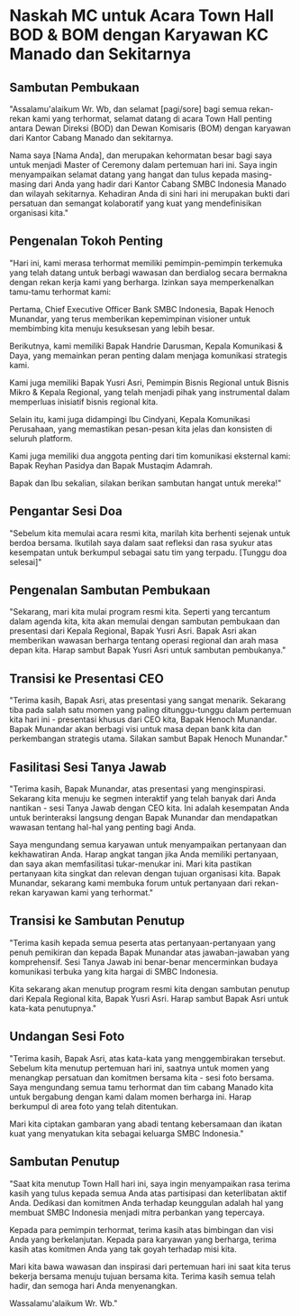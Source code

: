 # Naskah MC untuk Acara Town Hall BOD & BOM dengan Karyawan KC Manado dan Sekitarnya

## Sambutan Pembukaan

"Assalamu'alaikum Wr. Wb, dan selamat [pagi/sore] bagi semua rekan-rekan kami yang terhormat, selamat datang di acara Town Hall penting antara Dewan Direksi (BOD) dan Dewan Komisaris (BOM) dengan karyawan dari Kantor Cabang Manado dan sekitarnya.

Nama saya [Nama Anda], dan merupakan kehormatan besar bagi saya untuk menjadi Master of Ceremony dalam pertemuan hari ini. Saya ingin menyampaikan selamat datang yang hangat dan tulus kepada masing-masing dari Anda yang hadir dari Kantor Cabang SMBC Indonesia Manado dan wilayah sekitarnya. Kehadiran Anda di sini hari ini merupakan bukti dari persatuan dan semangat kolaboratif yang kuat yang mendefinisikan organisasi kita."

## Pengenalan Tokoh Penting

"Hari ini, kami merasa terhormat memiliki pemimpin-pemimpin terkemuka yang telah datang untuk berbagi wawasan dan berdialog secara bermakna dengan rekan kerja kami yang berharga. Izinkan saya memperkenalkan tamu-tamu terhormat kami:

Pertama, Chief Executive Officer Bank SMBC Indonesia, Bapak Henoch Munandar, yang terus memberikan kepemimpinan visioner untuk membimbing kita menuju kesuksesan yang lebih besar.

Berikutnya, kami memiliki Bapak Handrie Darusman, Kepala Komunikasi & Daya, yang memainkan peran penting dalam menjaga komunikasi strategis kami.

Kami juga memiliki Bapak Yusri Asri, Pemimpin Bisnis Regional untuk Bisnis Mikro & Kepala Regional, yang telah menjadi pihak yang instrumental dalam memperluas inisiatif bisnis regional kita.

Selain itu, kami juga didampingi Ibu Cindyani, Kepala Komunikasi Perusahaan, yang memastikan pesan-pesan kita jelas dan konsisten di seluruh platform.

Kami juga memiliki dua anggota penting dari tim komunikasi eksternal kami: Bapak Reyhan Pasidya dan Bapak Mustaqim Adamrah.

Bapak dan Ibu sekalian, silakan berikan sambutan hangat untuk mereka!"

## Pengantar Sesi Doa

"Sebelum kita memulai acara resmi kita, marilah kita berhenti sejenak untuk berdoa bersama. Ikutilah saya dalam saat refleksi dan rasa syukur atas kesempatan untuk berkumpul sebagai satu tim yang terpadu. [Tunggu doa selesai]"

## Pengenalan Sambutan Pembukaan

"Sekarang, mari kita mulai program resmi kita. Seperti yang tercantum dalam agenda kita, kita akan memulai dengan sambutan pembukaan dan presentasi dari Kepala Regional, Bapak Yusri Asri. Bapak Asri akan memberikan wawasan berharga tentang operasi regional dan arah masa depan kita. Harap sambut Bapak Yusri Asri untuk sambutan pembukanya."

## Transisi ke Presentasi CEO

"Terima kasih, Bapak Asri, atas presentasi yang sangat menarik. Sekarang tiba pada salah satu momen yang paling ditunggu-tunggu dalam pertemuan kita hari ini - presentasi khusus dari CEO kita, Bapak Henoch Munandar. Bapak Munandar akan berbagi visi untuk masa depan bank kita dan perkembangan strategis utama. Silakan sambut Bapak Henoch Munandar."

## Fasilitasi Sesi Tanya Jawab

"Terima kasih, Bapak Munandar, atas presentasi yang menginspirasi. Sekarang kita menuju ke segmen interaktif yang telah banyak dari Anda nantikan - sesi Tanya Jawab dengan CEO kita. Ini adalah kesempatan Anda untuk berinteraksi langsung dengan Bapak Munandar dan mendapatkan wawasan tentang hal-hal yang penting bagi Anda.

Saya mengundang semua karyawan untuk menyampaikan pertanyaan dan kekhawatiran Anda. Harap angkat tangan jika Anda memiliki pertanyaan, dan saya akan memfasilitasi tukar-menukar ini. Mari kita pastikan pertanyaan kita singkat dan relevan dengan tujuan organisasi kita. Bapak Munandar, sekarang kami membuka forum untuk pertanyaan dari rekan-rekan karyawan kami yang terhormat."

## Transisi ke Sambutan Penutup

"Terima kasih kepada semua peserta atas pertanyaan-pertanyaan yang penuh pemikiran dan kepada Bapak Munandar atas jawaban-jawaban yang komprehensif. Sesi Tanya Jawab ini benar-benar mencerminkan budaya komunikasi terbuka yang kita hargai di SMBC Indonesia.

Kita sekarang akan menutup program resmi kita dengan sambutan penutup dari Kepala Regional kita, Bapak Yusri Asri. Harap sambut Bapak Asri untuk kata-kata penutupnya."

## Undangan Sesi Foto

"Terima kasih, Bapak Asri, atas kata-kata yang menggembirakan tersebut. Sebelum kita menutup pertemuan hari ini, saatnya untuk momen yang menangkap persatuan dan komitmen bersama kita - sesi foto bersama. Saya mengundang semua tamu terhormat dan tim cabang Manado kita untuk bergabung dengan kami dalam momen berharga ini. Harap berkumpul di area foto yang telah ditentukan.

Mari kita ciptakan gambaran yang abadi tentang kebersamaan dan ikatan kuat yang menyatukan kita sebagai keluarga SMBC Indonesia."

## Sambutan Penutup

"Saat kita menutup Town Hall hari ini, saya ingin menyampaikan rasa terima kasih yang tulus kepada semua Anda atas partisipasi dan keterlibatan aktif Anda. Dedikasi dan komitmen Anda terhadap keunggulan adalah hal yang membuat SMBC Indonesia menjadi mitra perbankan yang tepercaya.

Kepada para pemimpin terhormat, terima kasih atas bimbingan dan visi Anda yang berkelanjutan. Kepada para karyawan yang berharga, terima kasih atas komitmen Anda yang tak goyah terhadap misi kita.

Mari kita bawa wawasan dan inspirasi dari pertemuan hari ini saat kita terus bekerja bersama menuju tujuan bersama kita. Terima kasih semua telah hadir, dan semoga hari Anda menyenangkan.

Wassalamu'alaikum Wr. Wb."